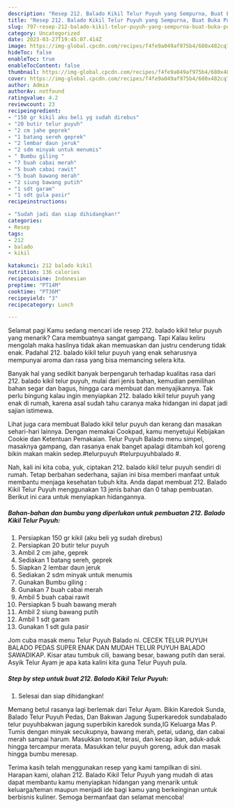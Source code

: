 ```yaml
---
description: "Resep 212. Balado Kikil Telur Puyuh yang Sempurna, Buat Buka Puasa}"
title: "Resep 212. Balado Kikil Telur Puyuh yang Sempurna, Buat Buka Puasa}"
slug: 797-resep-212-balado-kikil-telur-puyuh-yang-sempurna-buat-buka-puasa
category: Uncategorized
date: 2023-03-27T19:45:07.414Z
image: https://img-global.cpcdn.com/recipes/f4fe9a049af975b4/680x482cq70/212-balado-kikil-telur-puyuh-foto-resep-utama.jpg
hideToc: false
enableToc: true
enableTocContent: false
thumbnail: https://img-global.cpcdn.com/recipes/f4fe9a049af975b4/680x482cq70/212-balado-kikil-telur-puyuh-foto-resep-utama.jpg
cover: https://img-global.cpcdn.com/recipes/f4fe9a049af975b4/680x482cq70/212-balado-kikil-telur-puyuh-foto-resep-utama.jpg
author: Admin
authorAv: notfound
ratingvalue: 4.2
reviewcount: 23
recipeingredient:
- "150 gr kikil aku beli yg sudah direbus"
- "20 butir telur puyuh"
- "2 cm jahe geprek"
- "1 batang sereh geprek"
- "2 lembar daun jeruk"
- "2 sdm minyak untuk menumis"
- " Bumbu giling "
- "7 buah cabai merah"
- "5 buah cabai rawit"
- "5 buah bawang merah"
- "2 siung bawang putih"
- "1 sdt garam"
- "1 sdt gula pasir"
recipeinstructions:

- "Sudah jadi dan siap dihidangkan!"
categories:
- Resep
tags:
- 212
- balado
- kikil

katakunci: 212 balado kikil 
nutrition: 136 calories
recipecuisine: Indonesian
preptime: "PT14M"
cooktime: "PT36M"
recipeyield: "3"
recipecategory: Lunch

---
```



Selamat pagi Kamu sedang mencari ide resep 212. balado kikil telur puyuh yang menarik? Cara membuatnya sangat gampang. Tapi Kalau keliru mengolah maka hasilnya tidak akan memuaskan dan justru cenderung tidak enak. Padahal 212. balado kikil telur puyuh yang enak seharusnya mempunyai aroma dan rasa yang bisa memancing selera kita.


Banyak hal yang sedikit banyak berpengaruh terhadap kualitas rasa dari 212. balado kikil telur puyuh, mulai dari jenis bahan, kemudian pemilihan bahan segar dan bagus, hingga cara membuat dan menyajikannya. Tak perlu bingung kalau ingin menyiapkan 212. balado kikil telur puyuh yang enak di rumah, karena asal sudah tahu caranya maka hidangan ini dapat jadi sajian istimewa.

Lihat juga cara membuat Balado kikil telur puyuh dan kerang dan masakan sehari-hari lainnya. Dengan memakai Cookpad, kamu menyetujui Kebijakan Cookie dan Ketentuan Pemakaian. Telur Puyuh Balado menu simpel, masaknya gampang, dan rasanya enak banget apalagi ditambah kol goreng bikin makan makin sedep.#telurpuyuh #telurpuyuhbalado #.


Nah, kali ini kita coba, yuk, ciptakan 212. balado kikil telur puyuh sendiri di rumah. Tetap berbahan sederhana, sajian ini bisa memberi manfaat untuk membantu menjaga kesehatan tubuh kita. Anda dapat membuat 212. Balado Kikil Telur Puyuh menggunakan 13 jenis bahan dan 0 tahap pembuatan. Berikut ini cara untuk menyiapkan hidangannya.

<!--inarticleads1-->

##### Bahan-bahan dan bumbu yang diperlukan untuk pembuatan 212. Balado Kikil Telur Puyuh:

1. Persiapkan 150 gr kikil (aku beli yg sudah direbus)
1. Persiapkan 20 butir telur puyuh
1. Ambil 2 cm jahe, geprek
1. Sediakan 1 batang sereh, geprek
1. Siapkan 2 lembar daun jeruk
1. Sediakan 2 sdm minyak untuk menumis
1. Gunakan  Bumbu giling :
1. Gunakan 7 buah cabai merah
1. Ambil 5 buah cabai rawit
1. Persiapkan 5 buah bawang merah
1. Ambil 2 siung bawang putih
1. Ambil 1 sdt garam
1. Gunakan 1 sdt gula pasir


Jom cuba masak menu Telur Puyuh Balado ni. CECEK TELUR PUYUH BALADO PEDAS SUPER ENAK DAN MUDAH TELUR PUYUH BALADO SAWADIKAP. Kisar atau tumbuk cili, bawang besar, bawang putih dan serai. Asyik Telur Ayam je apa kata kalini kita guna Telur Puyuh pula. 

<!--inarticleads2-->

##### Step by step untuk buat 212. Balado Kikil Telur Puyuh:


1. Selesai dan siap dihidangkan!

Memang betul rasanya lagi berlemak dari Telur Ayam. Bikin Karedok Sunda, Balado Telur Puyuh Pedas, Dan Bakwan Jagung Superkaredok sundabalado telur puyuhbakwan jagung superbikin karedok sunda,IG Keluarga Mas P. Tumis dengan minyak secukupnya, bawang merah, petai, udang, dan cabai merah sampai harum. Masukkan tomat, terasi, dan kecap ikan, aduk-aduk hingga tercampur merata. Masukkan telur puyuh goreng, aduk dan masak hingga bumbu meresap. 

Terima kasih telah menggunakan resep yang kami tampilkan di sini. Harapan kami, olahan 212. Balado Kikil Telur Puyuh yang mudah di atas dapat membantu kamu menyiapkan hidangan yang menarik untuk keluarga/teman maupun menjadi ide bagi kamu yang berkeinginan untuk berbisnis kuliner. Semoga bermanfaat dan selamat mencoba!
